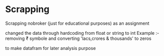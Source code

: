 # Scrapping
Scrapping nobroker (just for educational purposes) as an assignment 

changed the data through hardcoding from float or string to int 
Example :- removing ₹ symbole and converting 'lacs,crores & thousands' to zeros 

to make datafram for later analysis purpose


